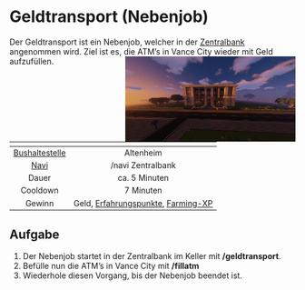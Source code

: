 # Geldtransport (Nebenjob)
Der Geldtransport ist ein Nebenjob, welcher in der [Zentralbank](../../pages/orte/banken.md) angenommen wird. Ziel ist es, die ATM’s in Vance City wieder mit Geld aufzufüllen. <img align="right" width="300" height="150" src="../../../assets/image/orte/Zentralbank.png">

| <!-- --> | <!-- --> |
| :-: | :-: |
| [Bushaltestelle](../../pages/öpnv/bus.md) | Altenheim |
| [Navi](../../pages/allgemein/navigation.md) | /navi Zentralbank |
| Dauer | ca. 5 Minuten |
| Cooldown | 7 Minuten |
| Gewinn | Geld, [Erfahrungspunkte](../../pages/allgemein/level.md), [Farming-XP](../../pages/skills/farming.md) |

## Aufgabe
1. Der Nebenjob startet in der Zentralbank im Keller mit **/geldtransport**.
2. Befülle nun die ATM’s in Vance City mit **/fillatm**
3. Wiederhole diesen Vorgang, bis der Nebenjob beendet ist.
